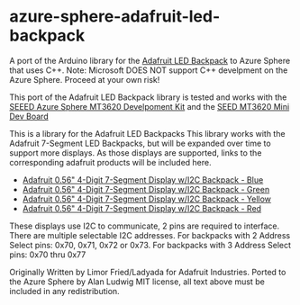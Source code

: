 # azure-sphere-adafruit-led-backpack
A port of the Arduino library for the [Adafruit LED Backpack](https://github.com/adafruit/Adafruit_LED_Backpack) to Azure Sphere that uses C++.  Note: Microsoft DOES NOT support C++ develpment on the Azure Sphere. Proceed at your own risk! 

This port of the Adafruit LED Backpack library is tested and works with the [SEEED Azure Sphere MT3620 Develpoment Kit](https://www.seeedstudio.com/Azure-Sphere-MT3620-Development-Kit-US-Version.html) and the [SEED MT3620 Mini Dev Board](https://www.seeedstudio.com/MT3620-Mini-Dev-Board-p-2919.html)

This is a library for the Adafruit LED Backpacks
This library works with the Adafruit 7-Segment LED Backpacks, but will be expanded over time to support more displays. As those displays are supported, links to the corresponding adafruit products will be included here. 

* [Adafruit 0.56" 4-Digit 7-Segment Display w/I2C Backpack - Blue](http://www.adafruit.com/products/881)
* [Adafruit 0.56" 4-Digit 7-Segment Display w/I2C Backpack - Green](http://www.adafruit.com/products/880)
* [Adafruit 0.56" 4-Digit 7-Segment Display w/I2C Backpack - Yellow](http://www.adafruit.com/products/879)
* [Adafruit 0.56" 4-Digit 7-Segment Display w/I2C Backpack - Red](http://www.adafruit.com/products/878)

These displays use I2C to communicate, 2 pins are required to 
interface. There are multiple selectable I2C addresses. For backpacks
with 2 Address Select pins: 0x70, 0x71, 0x72 or 0x73. For backpacks
with 3 Address Select pins: 0x70 thru 0x77

Originally Written by Limor Fried/Ladyada for Adafruit Industries.
Ported to the Azure Sphere by Alan Ludwig
MIT license, all text above must be included in any redistribution.
